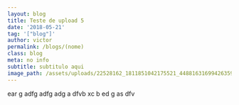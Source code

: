 ```yaml
---
layout: blog
title: Teste de upload 5
date: '2018-05-21'
tag: '["blog"]'
author: victor
permalink: /blogs/(nome)
class: blog
meta: no info
subtitle: subtitulo aqui
image_path: /assets/uploads/22528162_1811851042175521_4488163169942635924_n.jpg
---
```

ear g adfg adfg adg a dfvb xc b ed g as dfv 
